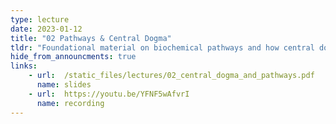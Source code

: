 ```yaml
---
type: lecture
date: 2023-01-12
title: "02 Pathways & Central Dogma"
tldr: "Foundational material on biochemical pathways and how central dogma determines how biological data is copied and interpreted by cells"
hide_from_announcments: true
links: 
    - url:  /static_files/lectures/02_central_dogma_and_pathways.pdf
      name: slides
    - url:  https://youtu.be/YFNF5wAfvrI 
      name: recording
---
```

